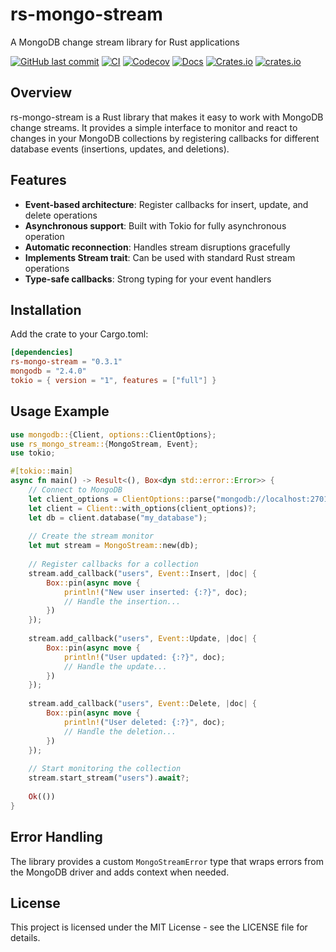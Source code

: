# rs-mongo-stream
A MongoDB change stream library for Rust applications

[![GitHub last commit](https://img.shields.io/github/last-commit/lsh0x/rs-mongo-stream)](https://github.com/lsh0x/rs-mongo-stream/commits/main)
[![CI](https://github.com/lsh0x/rs-mongo-stream/workflows/CI/badge.svg)](https://github.com/lsh0x/rs-mongo-stream/actions)
[![Codecov](https://codecov.io/gh/lsh0x/rs-mongo-stream/branch/main/graph/badge.svg)](https://codecov.io/gh/lsh0x/rs-mongo-stream)
[![Docs](https://docs.rs/rs-mongo-stream/badge.svg)](https://docs.rs/rs-mongo-stream)
[![Crates.io](https://img.shields.io/crates/v/rs-mongo-stream.svg)](https://crates.io/crates/rs-mongo-stream)
[![crates.io](https://img.shields.io/crates/d/rs-mongo-stream)](https://crates.io/crates/rs-mongo-stream)


## Overview

rs-mongo-stream is a Rust library that makes it easy to work with MongoDB change streams. It provides a simple interface to monitor and react to changes in your MongoDB collections by registering callbacks for different database events (insertions, updates, and deletions).

## Features

- **Event-based architecture**: Register callbacks for insert, update, and delete operations
- **Asynchronous support**: Built with Tokio for fully asynchronous operation
- **Automatic reconnection**: Handles stream disruptions gracefully
- **Implements Stream trait**: Can be used with standard Rust stream operations
- **Type-safe callbacks**: Strong typing for your event handlers

## Installation

Add the crate to your Cargo.toml:

```toml
[dependencies]
rs-mongo-stream = "0.3.1"
mongodb = "2.4.0"
tokio = { version = "1", features = ["full"] }
```

## Usage Example

```rust
use mongodb::{Client, options::ClientOptions};
use rs_mongo_stream::{MongoStream, Event};
use tokio;

#[tokio::main]
async fn main() -> Result<(), Box<dyn std::error::Error>> {
    // Connect to MongoDB
    let client_options = ClientOptions::parse("mongodb://localhost:27017").await?;
    let client = Client::with_options(client_options)?;
    let db = client.database("my_database");
    
    // Create the stream monitor
    let mut stream = MongoStream::new(db);
    
    // Register callbacks for a collection
    stream.add_callback("users", Event::Insert, |doc| {
        Box::pin(async move {
            println!("New user inserted: {:?}", doc);
            // Handle the insertion...
        })
    });
    
    stream.add_callback("users", Event::Update, |doc| {
        Box::pin(async move {
            println!("User updated: {:?}", doc);
            // Handle the update...
        })
    });
    
    stream.add_callback("users", Event::Delete, |doc| {
        Box::pin(async move {
            println!("User deleted: {:?}", doc);
            // Handle the deletion...
        })
    });
    
    // Start monitoring the collection
    stream.start_stream("users").await?;
    
    Ok(())
}
```

## Error Handling

The library provides a custom `MongoStreamError` type that wraps errors from the MongoDB driver and adds context when needed.

## License

This project is licensed under the MIT License - see the LICENSE file for details.
